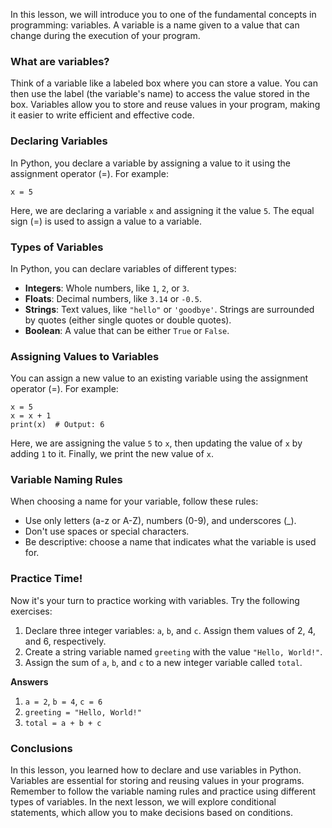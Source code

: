 In this lesson, we will introduce you to one of the fundamental concepts in programming: variables. A variable is a name given to a value that can change during the execution of your program.

### What are variables?

Think of a variable like a labeled box where you can store a value. You can then use the label (the variable's name) to access the value stored in the box. Variables allow you to store and reuse values in your program, making it easier to write efficient and effective code.

### Declaring Variables

In Python, you declare a variable by assigning a value to it using the assignment operator (=). For example:

```
x = 5
```

Here, we are declaring a variable `x` and assigning it the value `5`. The equal sign (=) is used to assign a value to a variable.

### Types of Variables

In Python, you can declare variables of different types:

- **Integers**: Whole numbers, like `1`, `2`, or `3`.
- **Floats**: Decimal numbers, like `3.14` or `-0.5`.
- **Strings**: Text values, like `"hello"` or `'goodbye'`. Strings are surrounded by quotes (either single quotes or double quotes).
- **Boolean**: A value that can be either `True` or `False`.

### Assigning Values to Variables

You can assign a new value to an existing variable using the assignment operator (=). For example:

```
x = 5
x = x + 1
print(x)  # Output: 6
```

Here, we are assigning the value `5` to `x`, then updating the value of `x` by adding `1` to it. Finally, we print the new value of `x`.

### Variable Naming Rules

When choosing a name for your variable, follow these rules:

- Use only letters (a-z or A-Z), numbers (0-9), and underscores (\_).
- Don't use spaces or special characters.
- Be descriptive: choose a name that indicates what the variable is used for.

### Practice Time!

Now it's your turn to practice working with variables. Try the following exercises:

1. Declare three integer variables: `a`, `b`, and `c`. Assign them values of 2, 4, and 6, respectively.
2. Create a string variable named `greeting` with the value `"Hello, World!"`.
3. Assign the sum of `a`, `b`, and `c` to a new integer variable called `total`.

**Answers**

1. `a = 2`, `b = 4`, `c = 6`
2. `greeting = "Hello, World!"`
3. `total = a + b + c`

### Conclusions

In this lesson, you learned how to declare and use variables in Python. Variables are essential for storing and reusing values in your programs. Remember to follow the variable naming rules and practice using different types of variables. In the next lesson, we will explore conditional statements, which allow you to make decisions based on conditions.
